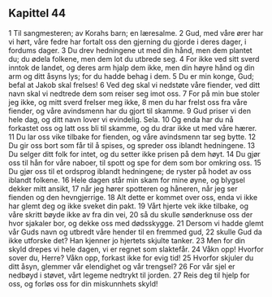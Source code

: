 ## Kapittel 44

1 Til sangmesteren; av Korahs barn; en læresalme.
2 Gud, med våre ører har vi hørt, våre fedre har fortalt oss den gjerning du gjorde i deres dager, i fordums dager.
3 Du drev hedningene ut med din hånd, men dem plantet du; du ødela folkene, men dem lot du utbrede seg.
4 For ikke ved sitt sverd inntok de landet, og deres arm hjalp dem ikke, men din høyre hånd og din arm og ditt åsyns lys; for du hadde behag i dem.
5 Du er min konge, Gud; befal at Jakob skal frelses!
6 Ved deg skal vi nedstøte våre fiender, ved ditt navn skal vi nedtrede dem som reiser seg imot oss.
7 For på min bue stoler jeg ikke, og mitt sverd frelser meg ikke,
8 men du har frelst oss fra våre fiender, og våre avindsmenn har du gjort til skamme.
9 Gud priser vi den hele dag, og ditt navn lover vi evindelig. Sela.
10 Og enda har du nå forkastet oss og latt oss bli til skamme, og du drar ikke ut med våre hærer.
11 Du lar oss vike tilbake for fienden, og våre avindsmenn tar seg bytte.
12 Du gir oss bort som får til å spises, og spreder oss iblandt hedningene.
13 Du selger ditt folk for intet, og du setter ikke prisen på dem høyt.
14 Du gjør oss til hån for våre naboer, til spott og spe for dem som bor omkring oss.
15 Du gjør oss til et ordsprog iblandt hedningene; de ryster på hodet av oss iblandt folkene.
16 Hele dagen står min skam for mine øyne, og blygsel dekker mitt ansikt,
17 når jeg hører spotteren og håneren, når jeg ser fienden og den hevngjerrige.
18 Alt dette er kommet over oss, enda vi ikke har glemt deg og ikke sveket din pakt.
19 Vårt hjerte vek ikke tilbake, og våre skritt bøyde ikke av fra din vei,
20 så du skulle sønderknuse oss der hvor sjakaler bor, og dekke oss med dødsskygge.
21 Dersom vi hadde glemt vår Guds navn og utbredt våre hender til en fremmed gud,
22 skulle Gud da ikke utforske det? Han kjenner jo hjertets skjulte tanker.
23 Men for din skyld drepes vi hele dagen, vi er regnet som slaktefår.
24 Våkn opp! Hvorfor sover du, Herre? Våkn opp, forkast ikke for evig tid!
25 Hvorfor skjuler du ditt åsyn, glemmer vår elendighet og vår trengsel?
26 For vår sjel er nedbøyd i støvet, vårt legeme nedtrykt til jorden.
27 Reis deg til hjelp for oss, og forløs oss for din miskunnhets skyld!
